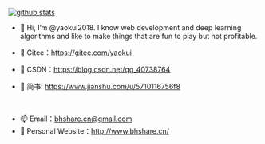 <!--- ![visitor badge](https://thread-erratic-podium.glitch.me/badge?page_id=yaokui2018) --->
[![github stats](https://github-readme-stats.vercel.app/api?username=yaokui2018&show_icons=true&hide=prs,issues&theme=ambient_gradient&rank_icon=github&count_private=true)](https://github.com/yaokui2018)

- 👋 Hi, I’m @yaokui2018. I know web development and deep learning algorithms and like to make things that are fun to play but not profitable.

- 💞️ Gitee：https://gitee.com/yaokui
- 🔑 CSDN：https://blog.csdn.net/qq_40738764
- 📕 简书: https://www.jianshu.com/u/5710116756f8

<br>

- 📫 Email：bhshare.cn@gmail.com
- 👀 Personal Website：http://www.bhshare.cn/

